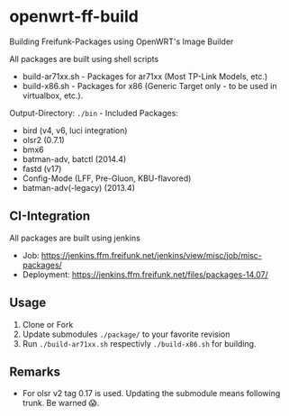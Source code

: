 # openwrt-ff-build
Building Freifunk-Packages using OpenWRT's Image Builder

All packages are built using shell scripts

* build-ar71xx.sh - Packages for ar71xx (Most TP-Link Models, etc.)
* build-x86.sh - Packages for x86 (Generic Target only - to be used in virtualbox, etc.).

Output-Directory: <code>./bin</code> - Included Packages:

* bird (v4, v6, luci integration)
* olsr2 (0.7.1)
* bmx6
* batman-adv, batctl  (2014.4)
* fastd (v17)
* Config-Mode (LFF, Pre-Gluon, KBU-flavored)
* batman-adv(-legacy) (2013.4)

CI-Integration
-------------------

All packages are built using jenkins

* Job: https://jenkins.ffm.freifunk.net/jenkins/view/misc/job/misc-packages/
* Deployment: https://jenkins.ffm.freifunk.net/files/packages-14.07/


Usage
--------------------------

1. Clone or Fork
1. Update submodules <code>./package/</code> to your favorite revision
1. Run <code>./build-ar71xx.sh</code> respectivly <code>./build-x86.sh</code> for building.



Remarks
----------------------

* For olsr v2 tag 0.17 is used. Updating the submodule means following trunk. Be warned 😱.
